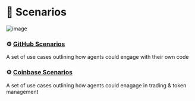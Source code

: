 # 📼 Scenarios

![image](https://github.com/user-attachments/assets/276c4257-9581-41d9-b22c-7a34b43c7514)

### ⚙️ [GitHub Scenarios](github-scenarios.md)
A set of use cases outlining how agents could engage with their own code

### ⚙️ [Coinbase Scenarios](coinbase-scenarios.md)
A set of use cases outlining how agents could enagage in trading & token management
